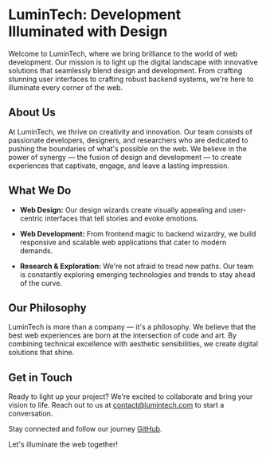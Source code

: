 # LuminTech: Development Illuminated with Design

Welcome to LuminTech, where we bring brilliance to the world of web development. Our mission is to light up the digital landscape with innovative solutions that seamlessly blend design and development. From crafting stunning user interfaces to crafting robust backend systems, we're here to illuminate every corner of the web.

## About Us

At LuminTech, we thrive on creativity and innovation. Our team consists of passionate developers, designers, and researchers who are dedicated to pushing the boundaries of what's possible on the web. We believe in the power of synergy — the fusion of design and development — to create experiences that captivate, engage, and leave a lasting impression.

## What We Do

- **Web Design:** Our design wizards create visually appealing and user-centric interfaces that tell stories and evoke emotions.

- **Web Development:** From frontend magic to backend wizardry, we build responsive and scalable web applications that cater to modern demands.

- **Research & Exploration:** We're not afraid to tread new paths. Our team is constantly exploring emerging technologies and trends to stay ahead of the curve.

## Our Philosophy

LuminTech is more than a company — it's a philosophy. We believe that the best web experiences are born at the intersection of code and art. By combining technical excellence with aesthetic sensibilities, we create digital solutions that shine.

## Get in Touch

Ready to light up your project? We're excited to collaborate and bring your vision to life. Reach out to us at [contact@lumintech.com](mailto:contact@lumintech.com) to start a conversation.

Stay connected and follow our journey [GitHub](https://github.com/LuminTechnologies).

Let's illuminate the web together!
